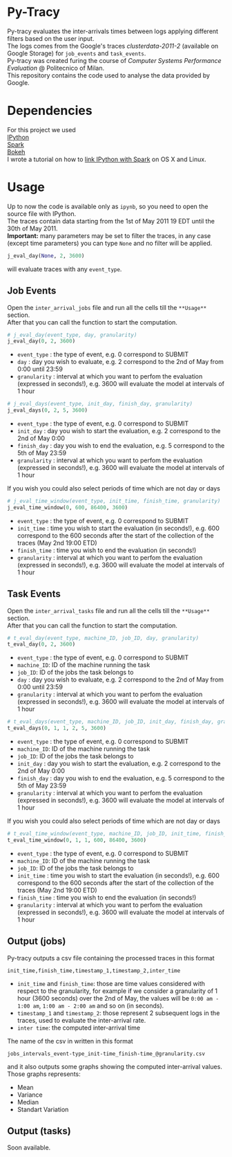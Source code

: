 # Py-Tracy
Py-tracy evaluates the inter-arrivals times between logs applying different filters based on the user input. <br>
The logs comes from the Google's traces *clusterdata-2011-2* (available on Google Storage) for ```job_events``` and ```task_events```. <br>
Py-tracy was created furing the course of *Computer Systems Performance Evaluation* @ Politecnico of Milan. <br>
This repository contains the code used to analyse the data provided by Google.

Dependencies
===
For this project we used  <br>
[IPython](http://ipython.org) <br>
[Spark](http://spark.apache.org)  <br>
[Bokeh](http://bokeh.pydata.org/en/latest/) <br>
I wrote a tutorial on how to [link IPython with Spark](https://gist.github.com/tommycarpi/f5a67c66a8f2170e263c) on OS X and Linux. 

Usage
===
Up to now the code is available only as ```ipynb```, so you need to open the source file with IPython. <br>
The traces contain data starting from the 1st of May 2011 19 EDT until the 30th of May 2011. <br>
**Important:** many parameters may be set to filter the traces, in any case (except time parameters) you can type ```None``` and no filter will be applied. 
```python
j_eval_day(None, 2, 3600)
``` 
will evaluate traces with any ```event_type```.

Job Events 
---
Open the ```inter_arrival_jobs``` file and run all the cells till the ```**Usage**``` section. <br>
After that you can call the function to start the computation. <br>

```python
# j_eval_day(event_type, day, granularity)
j_eval_day(0, 2, 3600)
```

* ```event_type``` : the type of event, e.g. 0 correspond to SUBMIT
* ```day``` : day you wish to evaluate, e.g. 2 correspond to the 2nd of May from 0:00 until 23:59
* ```granularity``` : interval at which you want to perfom the evaluation (expressed in seconds!), e.g. 3600 will evaluate the model at intervals of 1 hour 

```python
# j_eval_days(event_type, init_day, finish_day, granularity)
j_eval_days(0, 2, 5, 3600)
```

* ```event_type``` : the type of event, e.g. 0 correspond to SUBMIT
* ```init_day``` : day you wish to start the evaluation, e.g. 2 correspond to the 2nd of May 0:00
* ```finish_day``` : day you wish to end the evaluation, e.g. 5 correspond to the 5th of May 23:59
* ```granularity``` : interval at which you want to perfom the evaluation (expressed in seconds!), e.g. 3600 will evaluate the model at intervals of 1 hour 

If you wish you could also select periods of time which are not day or days

```python
# j_eval_time_window(event_type, init_time, finish_time, granularity)
j_eval_time_window(0, 600, 86400, 3600)
```

* ```event_type``` : the type of event, e.g. 0 correspond to SUBMIT
* ```init_time``` : time you wish to start the evaluation (in seconds!), e.g. 600 correspond to the 600 seconds after the start of the collection of the traces (May 2nd 19:00 ETD)
* ```finish_time``` : time you wish to end the evaluation (in seconds!)
* ```granularity``` : interval at which you want to perfom the evaluation (expressed in seconds!), e.g. 3600 will evaluate the model at intervals of 1 hour 


Task Events 
---

Open the ```inter_arrival_tasks``` file and run all the cells till the ```**Usage**``` section. <br>
After that you can call the function to start the computation. <br>

```python
# t_eval_day(event_type, machine_ID, job_ID, day, granularity)
t_eval_day(0, 2, 3600)
```

* ```event_type``` : the type of event, e.g. 0 correspond to SUBMIT
* ```machine_ID```: ID of the machine running the task
* ```job_ID```: ID of the jobs the task belongs to
* ```day``` : day you wish to evaluate, e.g. 2 correspond to the 2nd of May from 0:00 until 23:59
* ```granularity``` : interval at which you want to perfom the evaluation (expressed in seconds!), e.g. 3600 will evaluate the model at intervals of 1 hour 

```python
# t_eval_days(event_type, machine_ID, job_ID, init_day, finish_day, granularity)
t_eval_days(0, 1, 1, 2, 5, 3600)
```

* ```event_type``` : the type of event, e.g. 0 correspond to SUBMIT
* ```machine_ID```: ID of the machine running the task
* ```job_ID```: ID of the jobs the task belongs to
* ```init_day``` : day you wish to start the evaluation, e.g. 2 correspond to the 2nd of May 0:00
* ```finish_day``` : day you wish to end the evaluation, e.g. 5 correspond to the 5th of May 23:59
* ```granularity``` : interval at which you want to perfom the evaluation (expressed in seconds!), e.g. 3600 will evaluate the model at intervals of 1 hour 

If you wish you could also select periods of time which are not day or days

```python
# t_eval_time_window(event_type, machine_ID, job_ID, init_time, finish_time, granularity)
t_eval_time_window(0, 1, 1, 600, 86400, 3600)
```

* ```event_type``` : the type of event, e.g. 0 correspond to SUBMIT
* ```machine_ID```: ID of the machine running the task
* ```job_ID```: ID of the jobs the task belongs to
* ```init_time``` : time you wish to start the evaluation (in seconds!), e.g. 600 correspond to the 600 seconds after the start of the collection of the traces (May 2nd 19:00 ETD)
* ```finish_time``` : time you wish to end the evaluation (in seconds!)
* ```granularity``` : interval at which you want to perfom the evaluation (expressed in seconds!), e.g. 3600 will evaluate the model at intervals of 1 hour 

Output (jobs)
---
Py-tracy outputs a csv file containing the processed traces in this format
```
init_time,finish_time,timestamp_1,timestamp_2,inter_time
```
* ```init_time``` and ```finish_time```: those are time values considered with respect to the granularity, for example if we consider a granularity of 1 hour (3600 seconds) over the 2nd of May, the values will be ```0:00 am - 1:00 am```, ```1:00 am - 2:00 am``` and so on (in seconds).
* ```timestamp_1``` and ```timestamp_2```: those represent 2 subsequent logs in the traces, used to evaluate the inter-arrival rate.
* ```inter time```: the computed inter-arrival time

The name of the csv in written in this format
```
jobs_intervals_event-type_init-time_finish-time_@granularity.csv
```
and it also outputs some graphs showing the computed inter-arrival values. <br>
Those graphs represents:
* Mean  
* Variance
* Median
* Standart Variation

Output (tasks)
---
Soon available.
